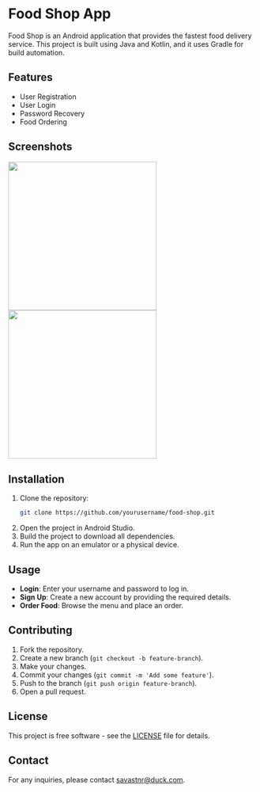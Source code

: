 # Food Shop App

Food Shop is an Android application that provides the fastest food delivery service. This project is built using Java and Kotlin, and it uses Gradle for build automation.

## Features

- User Registration
- User Login
- Password Recovery
- Food Ordering

## Screenshots

<img src="https://github.com/user-attachments/assets/95beb6a8-12d8-4e3a-a0a0-100f5c8d227b" width="300">
<img src="https://github.com/user-attachments/assets/c14378a9-4add-499b-9fd7-c484d30f20c1" width="300">

## Installation

1. Clone the repository:
    ```sh
    git clone https://github.com/yourusername/food-shop.git
    ```
2. Open the project in Android Studio.
3. Build the project to download all dependencies.
4. Run the app on an emulator or a physical device.

## Usage

- **Login**: Enter your username and password to log in.
- **Sign Up**: Create a new account by providing the required details.
- **Order Food**: Browse the menu and place an order.

## Contributing

1. Fork the repository.
2. Create a new branch (`git checkout -b feature-branch`).
3. Make your changes.
4. Commit your changes (`git commit -m 'Add some feature'`).
5. Push to the branch (`git push origin feature-branch`).
6. Open a pull request.

## License

This project is free software - see the [LICENSE](LICENSE) file for details.

## Contact

For any inquiries, please contact [savastnr@duck.com](mailto:savastnr@duck.com).
